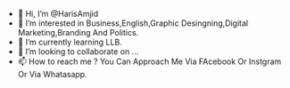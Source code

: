 - 👋 Hi, I’m @HarisAmjid
- 👀 I’m interested in Business,English,Graphic Desingning,Digital Marketing,Branding And Politics.
- 🌱 I’m currently learning LLB.
- 💞️ I’m looking to collaborate on ...
- 📫 How to reach me ? You Can Approach Me Via FAcebook Or Instgram Or Via Whatasapp.

<!---
HarisAmjid/HarisAmjid is a ✨ special ✨ repository because its `README.md` (this file) appears on your GitHub profile.
You can click the Preview link to take a look at your changes.
--->
